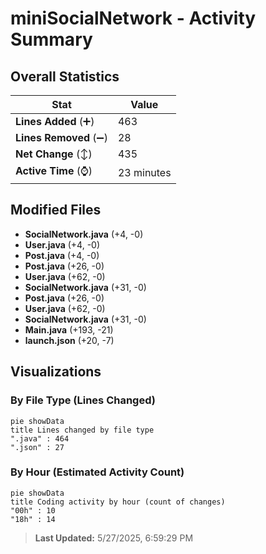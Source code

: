 # miniSocialNetwork - Activity Summary 

## Overall Statistics

| Stat                   | Value                                                             |
| ---------------------- | ----------------------------------------------------------------- |
| **Lines Added** (➕)   | 463                                          |
| **Lines Removed** (➖) | 28                                        |
| **Net Change** (↕)    | 435                |
| **Active Time** (⌚)   | 23 minutes |


## Modified Files
- **SocialNetwork.java** (+4, -0)
- **User.java** (+4, -0)
- **Post.java** (+4, -0)
- **Post.java** (+26, -0)
- **User.java** (+62, -0)
- **SocialNetwork.java** (+31, -0)
- **Post.java** (+26, -0)
- **User.java** (+62, -0)
- **SocialNetwork.java** (+31, -0)
- **Main.java** (+193, -21)
- **launch.json** (+20, -7)

## Visualizations

### By File Type (Lines Changed)

```mermaid
pie showData
title Lines changed by file type
".java" : 464
".json" : 27
```

### By Hour (Estimated Activity Count)

```mermaid
pie showData
title Coding activity by hour (count of changes)
"00h" : 10
"18h" : 14
```


> **Last Updated:** 5/27/2025, 6:59:29 PM
